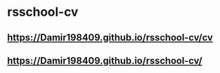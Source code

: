# rsschool-cv
## https://Damir198409.github.io/rsschool-cv/cv
## https://Damir198409.github.io/rsschool-cv/
